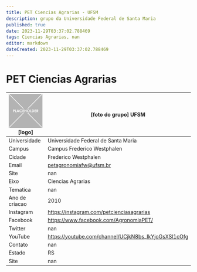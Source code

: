 ```yaml
---
title: PET Ciencias Agrarias - UFSM
description: grupo da Universidade Federal de Santa Maria
published: true
date: 2023-11-29T03:37:02.788469
tags: Ciencias Agrarias, nan
editor: markdown
dateCreated: 2023-11-29T03:37:02.788469
---
```


# PET Ciencias Agrarias


| ![placeholder.png](/placeholder.png) [logo] | [foto do grupo] UFSM         |
| ------------------------------------------- | ------------------------------------------------- |
| Universidade                                | Universidade Federal de Santa Maria      |
| Campus                                      | Campus Frederico Westphalen            |
| Cidade                                      | Frederico Westphalen             |
| Email                                       | petagronomiafw@ufsm.br             |
| Site                                        | nan              |
| Eixo                                        | Ciencias Agrarias              |
| Tematica                                    | nan          |
| Ano de criacao                              | 2010        |
| Instagram                                   | https://instagram.com/petcienciasagrarias         |
| Facebook                                    | https://www.facebook.com/AgronomiaPET/          |
| Twitter                                     | nan           |
| YouTube                                     | https://youtube.com/channel/UCjkN8bs_IkYjoGsXSl1cOfg           |
| Contato                                     | nan         |
| Estado                                      |  RS            |
| Site                                        | nan |
